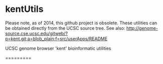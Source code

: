 kentUtils
=========

Please note, as of 2014, this github project is obsolete.  These utilities
can be obtained directly from the UCSC source tree.  See also:
  http://genome-source.cse.ucsc.edu/gitweb/?p=kent.git;a=blob_plain;f=src/userApps/README

UCSC genome browser 'kent' bioinformatic utilities

=========

